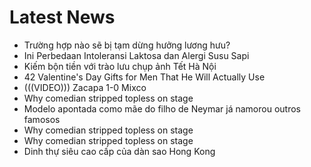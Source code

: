 # Latest News
-  Trường hợp nào sẽ bị tạm dừng hưởng lương hưu?
-  Ini Perbedaan Intoleransi Laktosa dan Alergi Susu Sapi
-  Kiếm bộn tiền với trào lưu chụp ảnh Tết Hà Nội
-  42 Valentine's Day Gifts for Men That He Will Actually Use
-  (((VIDEO))) Zacapa 1-0 Mixco
-  Why comedian stripped topless on stage
-  Modelo apontada como mãe do filho de Neymar já namorou outros famosos
-  Why comedian stripped topless on stage
-  Why comedian stripped topless on stage
-  Dinh thự siêu cao cấp của dàn sao Hong Kong
